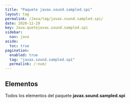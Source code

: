 ```yaml
---
title: "Paquete javax.sound.sampled.spi"
layout: tag
permalink: /Java/tag/javax.sound.sampled.spi/
date: 2020-12-29
key: Java.quetejavax.sound.sampled.spi
sidebar: 
  nav: java
aside: 
  toc: true
pagination: 
  enabled: true
  tag: "javax.sound.sampled.spi"
  permalink: /:num/
---
```


<h2>Elementos</h2>
Todos los elementos del paquete <strong>javax.sound.sampled.spi</strong>

